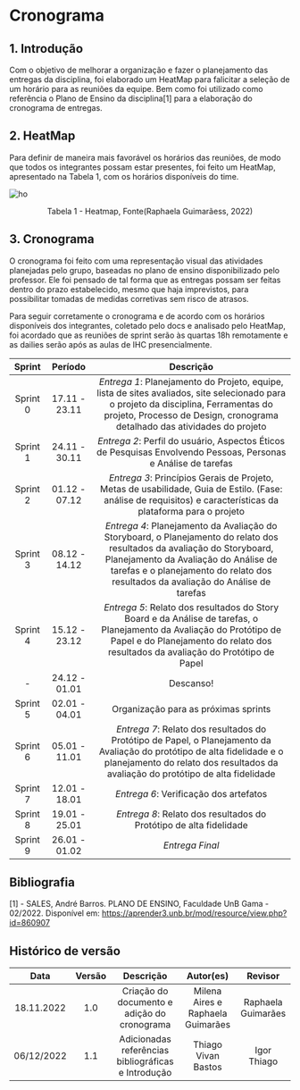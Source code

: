 # Cronograma 

## 1. Introdução
Com o objetivo de melhorar a organização e fazer o planejamento das entregas da disciplina, foi elaborado um HeatMap para falicitar a seleção de um horário para as reuniões da equipe. Bem como foi utilizado como referência o Plano de Ensino da disciplina[1] para a elaboração do cronograma de entregas.

## 2. HeatMap
Para definir de maneira  mais favorável os horários das reuniões, de modo que todos os integrantes possam estar presentes, foi feito um HeatMap, apresentado na Tabela 1, com os horários disponíveis do time.

 ![ho](https://user-images.githubusercontent.com/77307847/203675718-99e661c4-0f29-4001-a186-6f3b9cc68e81.png)
 <figcaption align="center">Tabela 1 - Heatmap, Fonte(Raphaela Guimarãess, 2022)</figcaption>


 
## 3. Cronograma


O cronograma foi feito com uma representação visual das atividades planejadas pelo grupo, baseadas no plano de ensino disponibilizado pelo professor. Ele foi pensado de tal forma que as entregas possam ser feitas dentro do prazo estabelecido, mesmo que haja imprevistos, para possibilitar tomadas de medidas corretivas sem risco de atrasos.

Para seguir corretamente o cronograma e de acordo com os horários disponíveis dos integrantes, coletado pelo docs e analisado pelo HeatMap, foi acordado que as reuniões de sprint serão às quartas 18h remotamente e as dailies serão após as aulas de IHC presencialmente.


|   Sprint   | Período | Descrição            | 
| :------------: | :---------: | :-------------------: | 
| Sprint 0 |  17.11 - 23.11  | *Entrega 1*: Planejamento do Projeto, equipe, lista de sites avaliados, site selecionado para o projeto da disciplina, Ferramentas do projeto, Processo de Design, cronograma detalhado das atividades do projeto |
| Sprint 1 |  24.11 - 30.11 | *Entrega 2*: Perfil do usuário, Aspectos Éticos de Pesquisas Envolvendo Pessoas, Personas e Análise de tarefas |
| Sprint 2 |  01.12 - 07.12 | *Entrega 3*: Princípios Gerais de Projeto, Metas de usabilidade, Guia de Estilo. (Fase: análise de requisitos) e características da plataforma para o projeto |
| Sprint 3 |  08.12 - 14.12 | *Entrega 4*: Planejamento da Avaliação do Storyboard, o Planejamento do relato dos resultados da avaliação do Storyboard, Planejamento da Avaliação do Análise de tarefas e o planejamento do relato dos resultados da avaliação do Análise de tarefas |
| Sprint 4 |  15.12 - 23.12 | *Entrega 5*: Relato dos resultados do Story Board e da Análise de tarefas, o Planejamento da Avaliação do Protótipo de Papel e do Planejamento do relato dos resultados da avaliação do Protótipo de Papel |
| - |  24.12 - 01.01 | Descanso! |
| Sprint 5 |  02.01 - 04.01 | Organização para as próximas sprints |
| Sprint 6 |  05.01 - 11.01 | *Entrega 7*: Relato dos resultados do Protótipo de Papel, o Planejamento da Avaliação do protótipo de alta fidelidade e o planejamento do relato dos resultados da avaliação do protótipo de alta fidelidade |
| Sprint 7 |  12.01 - 18.01 | *Entrega 6*: Verificação dos artefatos |
| Sprint 8 |  19.01 - 25.01 | *Entrega 8*: Relato dos resultados do Protótipo de alta fidelidade |
| Sprint 9 |  26.01 - 01.02 | *Entrega Final* |

## Bibliografia

[1] - SALES, André Barros. PLANO DE ENSINO, Faculdade UnB Gama - 02/2022. Disponível em: <https://aprender3.unb.br/mod/resource/view.php?id=860907>

## Histórico de versão

|    Data    | Versão | Descrição    | Autor(es)  | Revisor  |
| :--------: | :----: | :----------: | :--------: | :------: |
| 18.11.2022 |  1.0   | Criação do documento e adição do cronograma | Milena Aires e Raphaela Guimarães | Raphaela Guimarães |
| 06/12/2022 | 1.1 | Adicionadas referências bibliográficas e Introdução | Thiago Vivan Bastos | Igor Thiago |